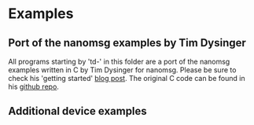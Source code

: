 # Examples

## Port of the nanomsg examples by Tim Dysinger

All programs starting by 'td-' in this folder are a port of the nanomsg examples written in C by Tim Dysinger for nanomsg. Please be sure to check his 'getting started' [blog post](http://tim.dysinger.net/posts/2013-09-16-getting-started-with-nanomsg.html). The original C code can be found in his [github repo](https://github.com/dysinger/nanomsg-examples).

## Additional device examples